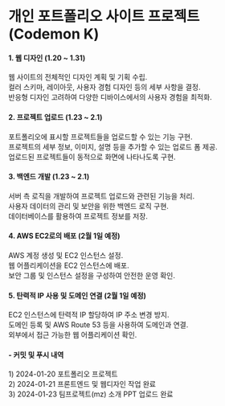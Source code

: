 <h1>개인 포트폴리오 사이트 프로젝트 (Codemon K)</h1>

<h4>1. 웹 디자인 (1.20 ~ 1.31)</h4>
<p>웹 사이트의 전체적인 디자인 계획 및 기획 수립.<br>
컬러 스키마, 레이아웃, 사용자 경험 디자인 등의 세부 사항을 결정.<br>
반응형 디자인 고려하여 다양한 디바이스에서의 사용자 경험을 최적화.</p>

<h4>2. 프로젝트 업로드 (1.23 ~ 2.1)</h4>
<p>포트폴리오에 표시할 프로젝트들을 업로드할 수 있는 기능 구현.<br>
프로젝트의 세부 정보, 이미지, 설명 등을 추가할 수 있는 업로드 폼 제공.<br>
업로드된 프로젝트들이 동적으로 화면에 나타나도록 구현.</p>

<h4>3. 백엔드 개발 (1.23 ~ 2.1)</h4>
<p>서버 측 로직을 개발하여 프로젝트 업로드와 관련된 기능을 처리.<br>
사용자 데이터의 관리 및 보안을 위한 백엔드 로직 구현.<br>
데이터베이스를 활용하여 프로젝트 정보를 저장.</p>

<h4>4. AWS EC2로의 배포 (2월 1일 예정)</h4>
<p>AWS 계정 생성 및 EC2 인스턴스 설정.<br>
웹 어플리케이션을 EC2 인스턴스에 배포.<br>
보안 그룹 및 인스턴스 설정을 구성하여 안전한 운영 확인.</p>

<h4>5. 탄력적 IP 사용 및 도메인 연결 (2월 1일 예정)</h4>
<p>EC2 인스턴스에 탄력적 IP 할당하여 IP 주소 변경 방지.<br>
도메인 등록 및 AWS Route 53 등을 사용하여 도메인과 연결.<br>
외부에서 접근 가능한 웹 어플리케이션 확인.</p>

<h4>- 커밋 및 푸시 내역</h4>
<p>1) 2024-01-20 포트폴리오 프로젝트 <br>
2) 2024-01-21 프론트엔드 및 웹디자인 작업 완료  <br>
3) 2024-01-23 팀프로젝트(mz) 소개 PPT 업로드 완료</p>
